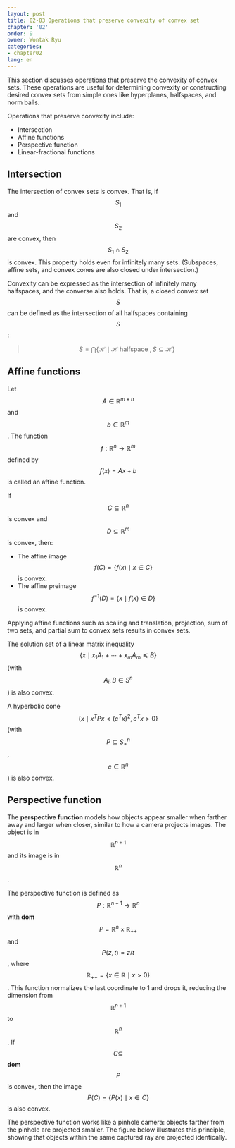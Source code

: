 ```yaml
---
layout: post
title: 02-03 Operations that preserve convexity of convex set
chapter: '02'
order: 9
owner: Wontak Ryu
categories:
- chapter02
lang: en
---
```


This section discusses operations that preserve the convexity of convex sets. These operations are useful for determining convexity or constructing desired convex sets from simple ones like hyperplanes, halfspaces, and norm balls.

Operations that preserve convexity include:

* Intersection
* Affine functions
* Perspective function
* Linear-fractional functions

## Intersection

The intersection of convex sets is convex. That is, if $$S_1$$ and $$S_2$$ are convex, then $$S_1 \cap S_2$$ is convex. This property holds even for infinitely many sets. (Subspaces, affine sets, and convex cones are also closed under intersection.)

Convexity can be expressed as the intersection of infinitely many halfspaces, and the converse also holds. That is, a closed convex set $$S$$ can be defined as the intersection of all halfspaces containing $$S$$:

> $$S = \bigcap \{\mathcal{H} \mid \mathcal{H} \text{ halfspace }, S \subseteq \mathcal{H}\}$$

## Affine functions

Let $$A \in \mathbb{R}^{m \times n}$$ and $$b \in \mathbb{R}^{m}$$. The function $$f : \mathbb{R}^n \to \mathbb{R}^m$$ defined by $$f(x) = Ax + b$$ is called an affine function.

If $$C \subseteq \mathbb{R}^n$$ is convex and $$D \subseteq \mathbb{R}^m$$ is convex, then:

* The affine image $$f(C) = \{f(x) \mid x \in C\}$$ is convex.
* The affine preimage $$f^{-1}(D) = \{x \mid f(x) \in D\}$$ is convex.

Applying affine functions such as scaling and translation, projection, sum of two sets, and partial sum to convex sets results in convex sets.

The solution set of a linear matrix inequality $$\{x \mid x_1 A_1 + \cdots + x_m A_m \preceq B\}$$ (with $$A_i, B \in S^n$$) is also convex.

A hyperbolic cone $$\{x \mid x^T P x < (c^T x)^2, c^T x > 0\}$$ (with $$P \subseteq S^n_+$$, $$c \in \mathbb{R}^n$$) is also convex.

## Perspective function

The **perspective function** models how objects appear smaller when farther away and larger when closer, similar to how a camera projects images. The object is in $$\mathbb{R}^{n+1}$$ and its image is in $$\mathbb{R}^n$$.

The perspective function is defined as $$P : \mathbb{R}^{n+1} \to \mathbb{R}^{n}$$ with **dom** $$P = \mathbb{R}^{n} \times \mathbb{R}_{++}$$ and $$P(z,t) = z/t$$, where $$\mathbb{R}_{++} = \{x \in \mathbb{R} \mid x > 0\}$$. This function normalizes the last coordinate to 1 and drops it, reducing the dimension from $$\mathbb{R}^{n+1}$$ to $$\mathbb{R}^n$$. If $$C \subseteq$$ **dom** $$P$$ is convex, then the image $$P(C) = \{P(x) \mid x \in C\}$$ is also convex.

The perspective function works like a pinhole camera: objects farther from the pinhole are projected smaller. The figure below illustrates this principle, showing that objects within the same captured ray are projected identically.
